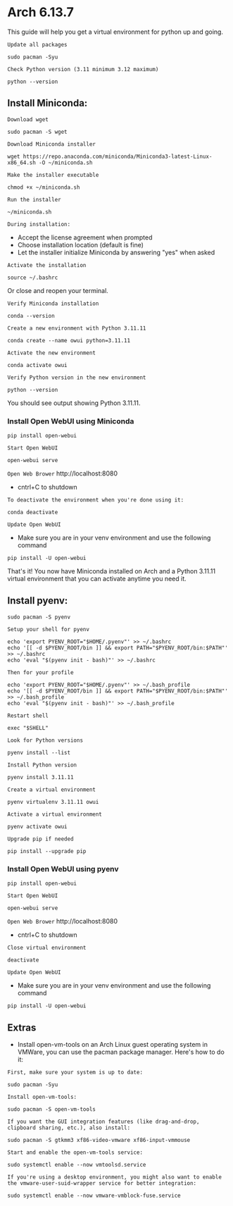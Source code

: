 # Arch 6.13.7

This guide will help you get a virtual environment for python up and going.

``Update all packages``
```
sudo pacman -Syu
```

``Check Python version (3.11 minimum 3.12 maximum)``
```
python --version
```

## Install Miniconda:
``Download wget``
```
sudo pacman -S wget
```

``Download Miniconda installer``
```
wget https://repo.anaconda.com/miniconda/Miniconda3-latest-Linux-x86_64.sh -O ~/miniconda.sh
```

``Make the installer executable``
```
chmod +x ~/miniconda.sh
```

``Run the installer``
```
~/miniconda.sh
```

``During installation:``
- Accept the license agreement when prompted
- Choose installation location (default is fine)
- Let the installer initialize Miniconda by answering "yes" when asked

``Activate the installation``
```
source ~/.bashrc
```

Or close and reopen your terminal.

``Verify Miniconda installation``
```
conda --version
```

``Create a new environment with Python 3.11.11``
```
conda create --name owui python=3.11.11
```

``Activate the new environment``
```
conda activate owui
```

``Verify Python version in the new environment``
```
python --version
```

You should see output showing Python 3.11.11.

### Install Open WebUI using Miniconda
```
pip install open-webui
```

``Start Open WebUI``
```
open-webui serve
```

``Open Web Brower``
http://localhost:8080
* cntrl+C to shutdown

``To deactivate the environment when you're done using it:``
```
conda deactivate
```

``Update Open WebUI``
- Make sure you are in your venv environment and use the following command
```
pip install -U open-webui
```

That's it! You now have Miniconda installed on Arch and a Python 3.11.11 virtual environment that you can activate anytime you need it.

## Install pyenv:
```
sudo pacman -S pyenv
```

``Setup your shell for pyenv``
```
echo 'export PYENV_ROOT="$HOME/.pyenv"' >> ~/.bashrc
echo '[[ -d $PYENV_ROOT/bin ]] && export PATH="$PYENV_ROOT/bin:$PATH"' >> ~/.bashrc
echo 'eval "$(pyenv init - bash)"' >> ~/.bashrc
```
``Then for your profile``
```
echo 'export PYENV_ROOT="$HOME/.pyenv"' >> ~/.bash_profile
echo '[[ -d $PYENV_ROOT/bin ]] && export PATH="$PYENV_ROOT/bin:$PATH"' >> ~/.bash_profile
echo 'eval "$(pyenv init - bash)"' >> ~/.bash_profile
```
``Restart shell``
```
exec "$SHELL"
```

``Look for Python versions``
```
pyenv install --list
```

``Install Python version``
```
pyenv install 3.11.11
```

``Create a virtual environment``
```
pyenv virtualenv 3.11.11 owui
```

``Activate a virtual environment``
```
pyenv activate owui
```

``Upgrade pip if needed``
```
pip install --upgrade pip
```

### Install Open WebUI using pyenv
```
pip install open-webui
```

``Start Open WebUI``
```
open-webui serve
```

``Open Web Brower``
http://localhost:8080
* cntrl+C to shutdown

``Close virtual environment``
```
deactivate
```

``Update Open WebUI``
- Make sure you are in your venv environment and use the following command
```
pip install -U open-webui
```

## Extras
- Install open-vm-tools on an Arch Linux guest operating system in VMWare, you can use the pacman package manager. Here's how to do it:

``First, make sure your system is up to date:``
```
sudo pacman -Syu
```

``Install open-vm-tools:``
```
sudo pacman -S open-vm-tools
```

``If you want the GUI integration features (like drag-and-drop, clipboard sharing, etc.), also install:``
```
sudo pacman -S gtkmm3 xf86-video-vmware xf86-input-vmmouse
```

``Start and enable the open-vm-tools service:``
```
sudo systemctl enable --now vmtoolsd.service
```

``If you're using a desktop environment, you might also want to enable the vmware-user-suid-wrapper service for better integration:``
```
sudo systemctl enable --now vmware-vmblock-fuse.service
```
